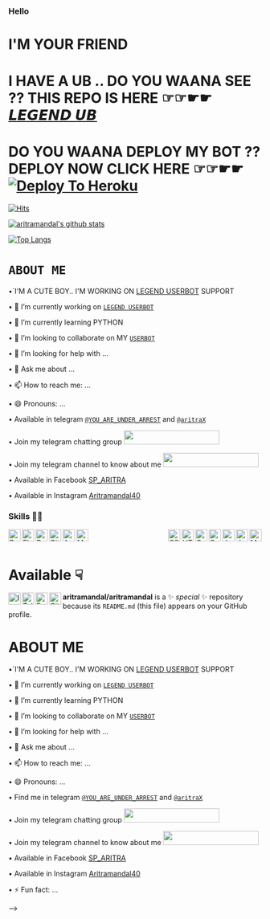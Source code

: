 ### Hello
# I'M YOUR FRIEND 
# I HAVE A UB .. DO YOU WAANA SEE ?? THIS REPO IS HERE ☞☞☛︎☛︎ [𝙇𝙀𝙂𝙀𝙉𝘿 𝙐𝘽](https://github.com/Bristi-OP/LEGEND)
# DO YOU WAANA DEPLOY MY BOT ?? DEPLOY NOW CLICK HERE ☞☞☛︎☛︎ [![Deploy To Heroku](https://www.herokucdn.com/deploy/button.svg)](https://heroku.com/deploy?template=https://github.com/Bristi-OP/LEGEND/)

[![Hits](https://hits.seeyoufarm.com/api/count/incr/badge.svg?url=https%3A%2F%2Fgithub.com%2Fsuhaash02%2Fviperuserbot&count_bg=%23C83D3D&title_bg=%23555555&icon=&icon_color=%23E7E7E7&title=my+account+views&edge_flat=false)](https://hits.seeyoufarm.com)

[![aritramandal's github stats](https://github-readme-stats.vercel.app/api?username=aritramandal&show_icons=true&theme=cobalt&count_private=true)](https://github.com/aritramandal)

[![Top Langs](https://github-readme-stats.vercel.app/api/top-langs/?username=aritramandal&layout=compact&theme=cobalt)](https://github.com/aritramandal)

# `ABOUT ME `
•`I'M A CUTE BOY.. I'M WORKING ON [LEGEND USERBOT](https://github.com/Bristi-OP/LEGEND) SUPPORT 

• 🔭 I’m currently working on [`LEGEND USERBOT`](https://github.com/Bristi-OP/LEGEND)

• 🌱 I’m currently learning PYTHON

• 👯 I’m looking to collaborate on MY [`USERBOT`](https://github.com/Bristi-OP/LEGEND) 

• 🤔 I’m looking for help with ...

• 💬 Ask me about ...

• 📫 How to reach me: ...

• 😄 Pronouns: ...

• Available in telegram [`@YOU_ARE_UNDER_ARREST`](https://t.meYOU_ARE_UNDER_ARREST) and [`@aritraX`](https://t.me/aritraX)

• Join my telegram chatting group <a href="https://t.me/A_League_of_Legend"><img src="https://img.shields.io/badge/Join-Telegram%20Group-blue.svg?logo=telegram" width="190" height="28"></a>

• Join my telegram channel to know about me <a href="https://t.me/abotme"><img src="https://img.shields.io/badge/Join-Telegram%20Channel-red.svg?logo=Telegram" width="190" height="28"></a>

• Available in Facebook [SP_ARITRA](https://m.facebook.com/sparitra.singh?tsid=0.5191905400793939&source=result)

• Available in Instagram [Aritramandal40](https://Instagram.com/aritramandal40)
### Skills 👨‍💻

<img align="left" alt="Python" width="24px" src="https://cdn.jsdelivr.net/npm/simple-icons@3.2.0/icons/python.svg" />
<img align="left" alt="Flask" width="24px" src="https://cdn.jsdelivr.net/npm/simple-icons@3.2.0/icons/flask.svg" />
<img align="left" alt="Dart" width="24px" src="https://cdn.jsdelivr.net/npm/simple-icons@3.2.0/icons/dart.svg" />
<img align="left" alt="GitHub" width="24px" src="https://cdn.jsdelivr.net/npm/simple-icons@3.2.0/icons/github.svg" />
<img align="left" alt="Android" width="24px" src="https://cdn.jsdelivr.net/npm/simple-icons@3.2.0/icons/android.svg" />
<img align="left" alt="MongoDB" width="24px" src="https://cdn.jsdelivr.net/npm/simple-icons@3.2.0/icons/mongodb.svg" />
<img align="right" alt="MySQL" width="24px" src="https://cdn.jsdelivr.net/npm/simple-icons@3.2.0/icons/mysql.svg" />
<img align="right" alt="JavaScript" width="24px" src="https://cdn.jsdelivr.net/npm/simple-icons@3.2.0/icons/javascript.svg" />
<img align="right" alt="Java" width="24px" src="https://cdn.jsdelivr.net/npm/simple-icons@3.2.0/icons/java.svg" />
<img align="right" alt="C" width="24px" src="https://cdn.jsdelivr.net/npm/simple-icons@3.2.0/icons/c.svg" />
<img align="right" alt="C++" width="24px" src="https://cdn.jsdelivr.net/npm/simple-icons@3.2.0/icons/cplusplus.svg" />
<img align="right" alt="HTML" width="24px" src="https://cdn.jsdelivr.net/npm/simple-icons@3.2.0/icons/html5.svg" />
<img align="right" alt="CSS" width="24px" src="https://cdn.jsdelivr.net/npm/simple-icons@3.2.0/icons/css3.svg" />
</br>
</br>



# Available ☟
 <a href="https://instagram.com/aritramandal40">
    <img align="left" alt="Instagram" width="24px" src="https://cdn.jsdelivr.net/npm/simple-icons@3.2.0/icons/instagram.svg" />
  </a>
 
 <a href="https://telegram.dog/YOU_ARE_UNDER_ARREST">
    <img align="left" alt=" Telegram" width="24px" src="https://cdn.jsdelivr.net/npm/simple-icons@3.2.0/icons/telegram.svg" />
  </a>
  <a href="https://m.facebook.com/sparitra.singh?tsid=0.5191905400793939&source=result">
    <img align="left" alt="Facebook" width="24px" src="https://cdn.jsdelivr.net/npm/simple-icons@3.2.0/icons/facebook.svg" />
  </a>
  <a href="https://github.com/aritramandal">
    <img align="left" alt=" GitHub" width="24px" src="https://cdn.jsdelivr.net/npm/simple-icons@3.2.0/icons/github.svg" />
  </a>
 


**aritramandal/aritramandal** is a ✨ _special_ ✨ repository because its `README.md` (this file) appears on your GitHub profile.


# ABOUT ME 
•`I'M A CUTE BOY.. I'M WORKING ON [LEGEND USERBOT](https://github.com/Bristi-OP/LEGEND) SUPPORT 

• 🔭 I’m currently working on [`LEGEND USERBOT`](https://github.com/Bristi-OP/LEGEND)

• 🌱 I’m currently learning PYTHON

• 👯 I’m looking to collaborate on MY [`USERBOT`](https://github.com/Bristi-OP/LEGEND) 

• 🤔 I’m looking for help with ...

• 💬 Ask me about ...

• 📫 How to reach me: ...

• 😄 Pronouns: ...

• Find me in telegram [`@YOU_ARE_UNDER_ARREST`](https://t.meYOU_ARE_UNDER_ARREST) and [`@aritraX`](https://t.me/aritraX)

• Join my telegram chatting group <a href="https://t.me/A_League_of_Legend"><img src="https://img.shields.io/badge/Join-Telegram%20Group-blue.svg?logo=telegram" width="190" height="28"></a>

• Join my telegram channel to know about me <a href="https://t.me/abtmee"><img src="https://img.shields.io/badge/Join-Telegram%20Channel-red.svg?logo=Telegram" width="190" height="28"></a>

• Available in Facebook [SP_ARITRA](https://m.facebook.com/sparitra.singh?tsid=0.5191905400793939&source=result)

• Available in Instagram [Aritramandal40](https://Instagram.com/aritramandal40)

• ⚡ Fun fact: ...

-->



<!--
**aritramandal/aritramandal** is a ✨ _special_ ✨ repository because its `README.md` (this file) appears on your GitHub profile.

Here are some ideas to get you started:

- 🔭 I’m currently working on ...
- 🌱 I’m currently learning ...
- 👯 I’m looking to collaborate on ...
- 🤔 I’m looking for help with ...
- 💬 Ask me about ...
- 📫 How to reach me: ...
- 😄 Pronouns: ...
- ⚡ Fun fact: ...
-->

